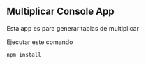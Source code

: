 ## Multiplicar Console App

Esta app es para generar tablas de multiplicar

Ejecutar este comando

```
npm install
```